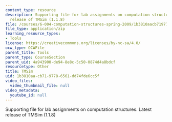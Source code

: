 ```yaml
---
content_type: resource
description: Supporting file for lab assignments on computation structures. Latest
  release of TMSim (1.1.8)
file: /courses/6-004-computation-structures-spring-2009/1b3810aacb7197786561dd74fde6cc5f_tmsim.jar
file_type: application/zip
learning_resource_types:
- Tools
license: https://creativecommons.org/licenses/by-nc-sa/4.0/
ocw_type: OCWFile
parent_title: Tools
parent_type: CourseSection
parent_uid: 4a943900-de94-8e8c-5c50-0874d4a8bdcf
resourcetype: Other
title: TMSim
uid: 1b3810aa-cb71-9778-6561-dd74fde6cc5f
video_files:
  video_thumbnail_file: null
video_metadata:
  youtube_id: null
---
```

Supporting file for lab assignments on computation structures. Latest release of TMSim (1.1.8)